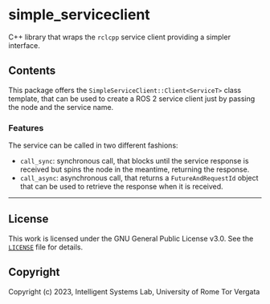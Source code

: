 # simple_serviceclient

C++ library that wraps the `rclcpp` service client providing a simpler interface.

## Contents

This package offers the `SimpleServiceClient::Client<ServiceT>` class template, that can be used to create a ROS 2 service client just by passing the node and the service name.

### Features

The service can be called in two different fashions:

- `call_sync`: synchronous call, that blocks until the service response is received but spins the node in the meantime, returning the response.
- `call_async`: asynchronous call, that returns a `FutureAndRequestId` object that can be used to retrieve the response when it is received.

---

## License

This work is licensed under the GNU General Public License v3.0. See the [`LICENSE`](LICENSE) file for details.

## Copyright

Copyright (c) 2023, Intelligent Systems Lab, University of Rome Tor Vergata
